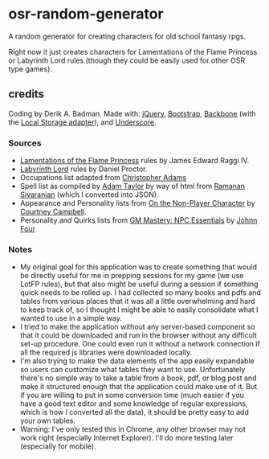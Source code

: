 osr-random-generator
====================

A random generator for creating characters for old school fantasy rpgs.

Right now it just creates characters for Lamentations of the Flame Princess or Labyrinth Lord rules (though they could be easily used for other OSR type games).

credits
------

<p>Coding by Derik A. Badman. Made with: <a href="http://jquery.com">jQuery</a>, <a href="http://getbootstrap.com/">Bootstrap</a>, <a href="http://backbonejs.org/">Backbone</a> (with the <a href="https://github.com/jeromegn/Backbone.localStorage">Local Storage adapter</a>), and <a href="http://underscorejs.org/">Underscore</a>.</p>
				<section>
					<h3>Sources</h3>
					<ul>
						<li><a href="http://www.lotfp.com/">Lamentations of the Flame Princess</a> rules by James Edward Raggi IV.</li>
						<li><a href="http://www.goblinoidgames.com/labyrinthlord.html">Labyrinth Lord</a> rules by Daniel Proctor.</li>
						<li>Occupations list adapted from <a href="http://thegruenextdoor.blogspot.com/2013/12/characters-in-flesh.html">Christopher Adams</a></li>
						<li>Spell list as compiled by <a href="https://plus.google.com/u/0/102353265648840654058/about">Adam Taylor</a> by way of html from <a href="http://save.vs.totalpartykill.ca/grab-bag/">Ramanan Sivaranjan</a> (which I converted into JSON).</li>
						<li>Appearance and Personality lists from <a href="http://www.lulu.com/shop/courtney-campbell/on-the-non-player-character/ebook/product-21094127.html">On the Non-Player Character</a> by <a href="http://hackslashmaster.blogspot.com/">Courtney Campbell</a>.</li>
						<li>Personality and Quirks lists from <a href="http://www.roleplayingtips.com/articles/npc-essentials.html">GM Mastery: NPC Essentials</a> by <a href="http://www.roleplayingtips.com/">Johnn Four</a></li>
					</ul>
				</section>
				<section>
					<h3>Notes</h3>
					<ul>
						<li>My original goal for this application was to create something that would be directly useful for me in prepping sessions for my game (we use LotFP rules), but that also might be useful during a session if something quick needs to be rolled up. I had collected so many books and pdfs and tables from various places that it was all a little overwhelming and hard to keep track of, so I thought I might be able to easily consolidate what I wanted to use in a simple way.</li>
						<li>I tried to make the application without any server-based component so that it could be downloaded and run in the browser without any difficult set-up procedure. One could even run it without a network connection if all the required js libraries were downloaded locally.</li>
						<li>I'm also trying to make the data elements of the app easily expandable so users can customize what tables they want to use. Unfortunately there's no simple way to take a table from a book, pdf, or blog post and make it structured enough that the application could make use of it. But if you are willing to put in some conversion time (much easier if you have a good text editor and some knowledge of regular expressions, which is how I converted all the data), it should be pretty easy to add your own tables.</li>
						<li>Warning: I've only tested this in Chrome, any other browser may not work right (especially Internet Explorer). I'll do more testing later (especially for mobile).</li>
					</ul>
				</section>